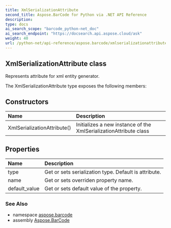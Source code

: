 ```yaml
---
title: XmlSerializationAttribute
second_title: Aspose.BarCode for Python via .NET API Reference
description: 
type: docs
ai_search_scope: "barcode_python-net_doc"
ai_search_endpoint: "https://docsearch.api.aspose.cloud/ask"
weight: 40
url: /python-net/api-reference/aspose.barcode/xmlserializationattribute/
---
```


## XmlSerializationAttribute class

Represents attribute for xml entity generator.

The XmlSerializationAttribute type exposes the following members:
## Constructors
| Name | Description |
| :- | :- |
|XmlSerializationAttribute()|Initializes a new instance of the XmlSerializationAttribute class|
## Properties
| Name | Description |
| :- | :- |
|type|Get or sets serialization type. Default is attribute.|
|name|Get or sets overriden property name.|
|default_value|Get or sets default value of the property.|

### See Also

* namespace [aspose.barcode](/barcode/python-net/api-reference/aspose.barcode/)
* assembly [Aspose.BarCode](/barcode/python-net/api-reference/)

